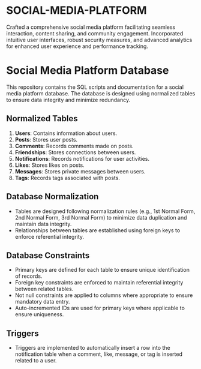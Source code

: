 # SOCIAL-MEDIA-PLATFORM
Crafted a comprehensive social media platform facilitating seamless interaction, content sharing, and community engagement. Incorporated intuitive user interfaces, robust security measures, and advanced analytics for enhanced user experience and performance tracking.
# Social Media Platform Database

This repository contains the SQL scripts and documentation for a social media platform database. The database is designed using normalized tables to ensure data integrity and minimize redundancy.

## Normalized Tables

1. **Users**: Contains information about users.
2. **Posts**: Stores user posts.
3. **Comments**: Records comments made on posts.
4. **Friendships**: Stores connections between users.
5. **Notifications**: Records notifications for user activities.
6. **Likes**: Stores likes on posts.
7. **Messages**: Stores private messages between users.
8. **Tags**: Records tags associated with posts.

## Database Normalization

- Tables are designed following normalization rules (e.g., 1st Normal Form, 2nd Normal Form, 3rd Normal Form) to minimize data duplication and maintain data integrity.
- Relationships between tables are established using foreign keys to enforce referential integrity.

## Database Constraints

- Primary keys are defined for each table to ensure unique identification of records.
- Foreign key constraints are enforced to maintain referential integrity between related tables.
- Not null constraints are applied to columns where appropriate to ensure mandatory data entry.
- Auto-incremented IDs are used for primary keys where applicable to ensure uniqueness.

## Triggers

- Triggers are implemented to automatically insert a row into the notification table when a comment, like, message, or tag is inserted related to a user.


